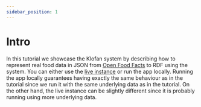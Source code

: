 ```yaml
---
sidebar_position: 1
---
```


# Intro

In this tutorial we showcase the Klofan system by describing how to represent real food data in JSON from [Open Food Facts](https://world.openfoodfacts.org/) to RDF using the system. You can either use the [live instance](https://klofan.linkedpipes.com) or run the app locally. Running the app locally guarantees having exactly the same behaviour as in the tutorial since we run it with the same underlying data as in the tutorial. On the other hand, the live instance can be slightly different since it is probably running using more underlying data.
